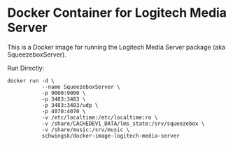 # Docker Container for Logitech Media Server

This is a Docker image for running the Logitech Media Server package
(aka SqueezeboxServer).

Run Directly:

    docker run -d \
               --name SqueezeboxServer \
               -p 9000:9000 \
               -p 3483:3483 \
               -p 3483:3483/udp \
               -p 4070:4070 \
               -v /etc/localtime:/etc/localtime:ro \
               -v /share/CACHEDEV1_DATA/lms_state:/srv/squeezebox \
               -v /share/music:/srv/music \
               schwingsk/docker-image-logitech-media-server
